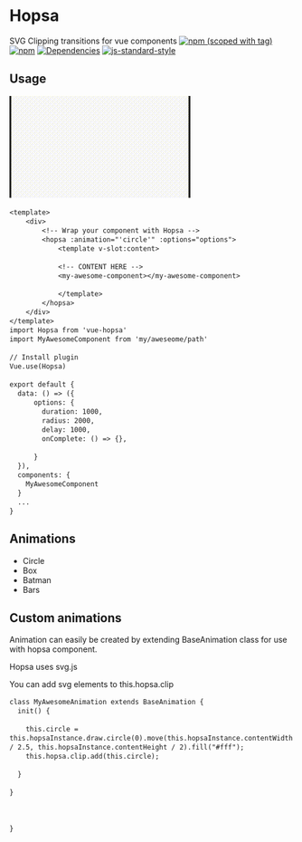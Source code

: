 # Hopsa
SVG Clipping transitions for vue components
[![npm (scoped with tag)](https://img.shields.io/npm/v/vue-hopsa/latest.svg?style=flat-square)](https://npmjs.com/package/vue-hopsa)
[![npm](https://img.shields.io/npm/dt/vue-hopsa.svg?style=flat-square)](https://npmjs.com/package/vue-hopsa)
[![Dependencies](https://david-dm.org/schlunsen/vue-hopsa/status.svg?style=flat-square)](https://david-dm.org/schlunsen/vue-hopsa)
[![js-standard-style](https://img.shields.io/badge/code_style-standard-brightgreen.svg?style=flat-square)](http://standardjs.com)

## Usage

![](public/hopsa.gif)

```
<template>
    <div>
        <!-- Wrap your component with Hopsa -->
        <hopsa :animation="'circle'" :options="options">
            <template v-slot:content>
            
            <!-- CONTENT HERE -->
            <my-awesome-component></my-awesome-component>

            </template>
        </hopsa>
    </div>
</template>
import Hopsa from 'vue-hopsa' 
import MyAwesomeComponent from 'my/aweseome/path'

// Install plugin 
Vue.use(Hopsa)

export default {
  data: () => ({
      options: {
        duration: 1000,
        radius: 2000,
        delay: 1000,
        onComplete: () => {},
        
      }
  }),
  components: {
    MyAwesomeComponent
  }
  ...
}

```

## Animations

* Circle
* Box
* Batman
* Bars

## Custom animations

Animation can easily be created by extending BaseAnimation class for use with hopsa component.

Hopsa uses svg.js 

You can add svg elements to this.hopsa.clip

```
class MyAwesomeAnimation extends BaseAnimation {
  init() {
    
    this.circle = this.hopsaInstance.draw.circle(0).move(this.hopsaInstance.contentWidth / 2.5, this.hopsaInstance.contentHeight / 2).fill("#fff");
    this.hopsa.clip.add(this.circle);

  }

}



}
